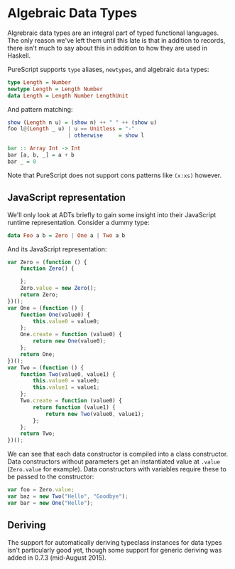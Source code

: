 Algebraic Data Types
====================

Algrebraic data types are an integral part of typed functional languages. The
only reason we've left them until this late is that in addition to records,
there isn't much to say about this in addition to how they are used in Haskell.

PureScript supports `type` aliases, `newtypes`, and algebraic `data` types:

```purescript
type Length = Number
newtype Length = Length Number
data Length = Length Number LengthUnit
```

And pattern matching:

```purescript
show (Length n u) = (show n) ++ " " ++ (show u)
foo l@(Length _ u) | u == Unitless = "-"
                   | otherwise     = show l

bar :: Array Int -> Int
bar [a, b, _] = a + b
bar _ = 0
```

Note that PureScript does not support cons patterns like `(x:xs)` however.

JavaScript representation
-------------------------

We'll only look at ADTs briefly to gain some insight into their JavaScript
runtime representation. Consider a dummy type:

```purescript
data Foo a b = Zero | One a | Two a b
```

And its JavaScript representation:

```javascript
var Zero = (function () {
    function Zero() {

    };
    Zero.value = new Zero();
    return Zero;
})();
var One = (function () {
    function One(value0) {
        this.value0 = value0;
    };
    One.create = function (value0) {
        return new One(value0);
    };
    return One;
})();
var Two = (function () {
    function Two(value0, value1) {
        this.value0 = value0;
        this.value1 = value1;
    };
    Two.create = function (value0) {
        return function (value1) {
            return new Two(value0, value1);
        };
    };
    return Two;
})();
```

We can see that each data constructor is compiled into a class constructor.
Data constructors without parameters get an instantiated value at `.value`
(`Zero.value` for example). Data constructors with variables require these to
be passed to the constructor:

```javascript
var foo = Zero.value;
var baz = new Two("Hello", "Goodbye");
var bar = new One("Hello");
```

Deriving
--------

The support for automatically deriving typeclass instances for data types isn't
particularly good yet, though some support for generic deriving was added in
0.7.3 (mid-August 2015).
